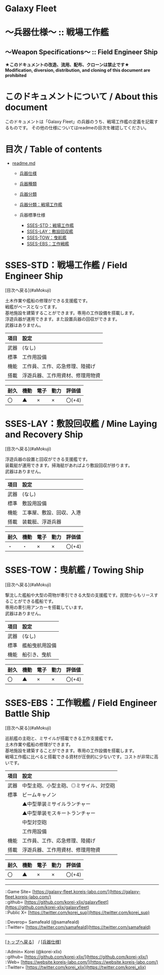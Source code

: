 # Galaxy Fleet
  
<h1>～兵器仕様～ :: 戦場工作艦</h1>  
<h2>～Weapon Specifications～ :: Field Engineer Ship</h2>  
  

**★このドキュメントの改造、流用、配布、クローンは禁止です★**  
    **Modification, diversion, distribution, and cloning of this document are prohibited**  
  

<h1 id="aHowto">このドキュメントについて / About this document</h1>  
このドキュメントは「Galaxy Fleet」の兵器のうち、戦場工作艦の定義を記載するものです。  
その他の仕様についてはreadmeの目次を確認してください。  
  





<h1 id="aMokuji">目次 / Table of contents</h1>  

* [readme.md](/readme.md)
  * [兵器仕様](../readme.md)
  * [兵器種類](../../strategypart/readme.md#aUnitKind)
  * [兵器分類](../readme.md#aUnitClass)

  * [兵器分類：戦場工作艦](../readme.md#aFieldEngineerShip)

  * 兵器標準仕様
    * [SSES-STD：戦場工作艦](#aFieldEngineerShip)
    * [SSES-LAY：敷設回収艦](#aMineLayingandRecoveryShip)
    * [SSES-TOW：曳航艦](#aTowingShip)
    * [SSES-EBS：工作戦艦](#aFieldEngineerBattleShip)
  





<h1 id="aFieldEngineerShip">SSES-STD：戦場工作艦 / Field Engineer Ship</h1>  
  [目次へ戻る](#aMokuji)  
  

土木作業や艦船の修理ができる支援艦です。  
戦艦がベースとなってます。  
基地施設を建築することができます。専用の工作設備を搭載します。  
浮遊兵器が運用できます。また設置兵器の回収ができます。  
武器はありません。  

|項目  |設定  |
|:--|:--|
|武器  |(なし)  |
|標準  |工作用設備  |
|機能  |工作員、工作、応急修理、陸揚げ  |
|搭載  |浮遊兵器、工作用資材、修理用物資  |

|耐久  |機動  |電子  |動力  |評価値    |
|:--|:--|:--|:--|:--|
| 〇   | ▲   | ×   | ×   | 〇(+4)   |
  





<h1 id="aMineLayingandRecoveryShip">SSES-LAY：敷設回収艦 / Mine Laying and Recovery Ship</h1>  
  [目次へ戻る](#aMokuji)  
  

浮遊兵器の設置と回収ができる支援艦です。  
装載艇が運用できます。掃海艇があればより敷設回収が捗ります。  
武器はありません。  

|項目  |設定  |
|:--|:--|
|武器  |(なし)  |
|標準  |敷設用設備  |
|機能  |工事屋、敷設、回収、入港  |
|搭載  |装載艇、浮遊兵器  |

|耐久  |機動  |電子  |動力  |評価値    |
|:--|:--|:--|:--|:--|
| ・   | ・   | ×   | ×   | 〇(+4)   |
  





<h1 id="aTowingShip">SSES-TOW：曳航艦 / Towing Ship</h1>  
  [目次へ戻る](#aMokuji)  
  

撃沈した艦船や大型の荷物が牽引できる大型の支援艦です。民間からもリースすることができる艦船です。  
専用の牽引用アンカーを搭載しています。  
武器はありません。  

|項目  |設定  |
|:--|:--|
|武器  |(なし)  |
|標準  |艦船曳航用設備  |
|機能  |船引き、曳航  |

|耐久  |機動  |電子  |動力  |評価値    |
|:--|:--|:--|:--|:--|
| 〇   | ▲   | ×   | ×   | 〇(+4)   |
  





<h1 id="aFieldEngineerBattleShip">SSES-EBS：工作戦艦 / Field Engineer Battle Ship</h1>  
  [目次へ戻る](#aMokuji)  
  

巡航艦の主砲と、ミサイルが搭載できる工作支援艦です。  
土木作業や艦船の修理ができます。  
基地施設を建築することができます。専用の工作設備を搭載します。  
戦場工作艦に比べると搭載できる資材が圧倒的に少ないです。コストが非常に高いです。  

|項目  |設定  |
|:--|:--|
|武器  |中型主砲、小型主砲、◎ミサイル、対空砲  |
|標準  |ビームキャノン  |
|      |▲中型単装ミサイルランチャー  |
|      |▲中型単装モスキートランチャー  |
|      |中型対空砲  |
|      |工作用設備  |
|機能  |工作員、工作、応急修理、陸揚げ  |
|搭載  |浮遊兵器、工作用資材、修理用物資  |

|耐久  |機動  |電子  |動力  |評価値    |
|:--|:--|:--|:--|:--|
| 〇   | ▲   | ×   | ×   | 〇(+4)   |
  





***
::Game Site= [https://galaxy-fleet.koreis-labo.com/](https://galaxy-fleet.koreis-labo.com/)  
::github= [https://github.com/korei-xlix/galaxyfleet](https://github.com/korei-xlix/galaxyfleet)  
::Public X= [https://twitter.com/korei_sup](https://twitter.com/korei_sup)  
  
::Deverop= Samafeald (@samafeald)  
::Twitter= [https://twitter.com/samafeald](https://twitter.com/samafeald)  
  

***
[[トップへ戻る]](/readme.md)　/
[[兵器仕様]](/galaxyfleet_doc/unit/readme.md)  
  
::Admin= Korei (@korei-xlix)  
::github= [https://github.com/korei-xlix/](https://github.com/korei-xlix/)  
::Web= [https://website.koreis-labo.com/](https://website.koreis-labo.com/)  
::Twitter= [https://twitter.com/korei_xlix](https://twitter.com/korei_xlix)  
